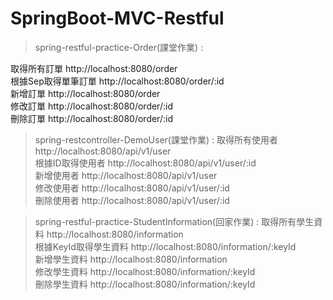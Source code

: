# SpringBoot-MVC-Restful

> spring-restful-practice-Order(課堂作業) :

取得所有訂單 http://localhost:8080/order  
根據Sep取得單筆訂單 http://localhost:8080/order/:id  
新增訂單 http://localhost:8080/order  
修改訂單 http://localhost:8080/order/:id  
刪除訂單 http://localhost:8080/order/:id

> spring-restcontroller-DemoUser(課堂作業) :
取得所有使用者 http://localhost:8080/api/v1/user  
根據ID取得使用者 http://localhost:8080/api/v1/user/:id  
新增使用者 http://localhost:8080/api/v1/user  
修改使用者 http://localhost:8080/api/v1/user/:id  
刪除使用者 http://localhost:8080/api/v1/user/:id

> spring-restful-practice-StudentInformation(回家作業) :
取得所有學生資料 http://localhost:8080/information  
根據KeyId取得學生資料 http://localhost:8080/information/:keyId  
新增學生資料 http://localhost:8080/information  
修改學生資料 http://localhost:8080/information/:keyId  
刪除學生資料 http://localhost:8080/information/:keyId
